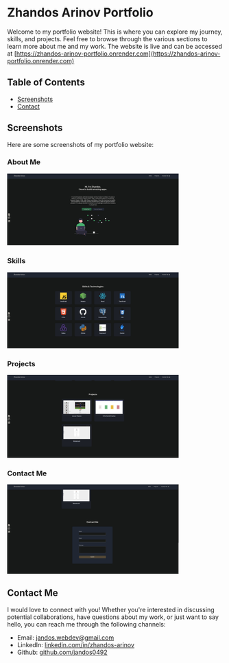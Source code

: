 # Zhandos Arinov Portfolio

Welcome to my portfolio website! This is where you can explore my journey, skills, and projects. Feel free to browse through the various sections to learn more about me and my work. The website is live and can be accessed at [https://zhandos-arinov-portfolio.onrender.com](https://zhandos-arinov-portfolio.onrender.com)


## Table of Contents

- [Screenshots](#screenshots)
- [Contact](#contact)


<h2 id="screenshots">Screenshots</h2>

Here are some screenshots of my portfolio website:
### About Me

<img src="./frontend/public/images/screenshots/about-me.jpg" alt="About Me screenshot" width="400px">

### Skills

<img src="./frontend/public/images/screenshots/skills.jpg" alt="Skills screenshot" width="400px">

### Projects

<img src="./frontend/public/images/screenshots/projects.jpg" alt="Projects screenshots" width="400px">

### Contact Me

<img src="./frontend/public/images/screenshots/contact.jpg" alt="Contact Me screenshot" width="400px">


<h2 id="contact">Contact Me</h2>

I would love to connect with you! Whether you're interested in discussing potential collaborations, have questions about my work, or just want to say hello, you can reach me through the following channels:

- Email: jandos.webdev@gmail.com
- LinkedIn: [linkedin.com/in/zhandos-arinov](https://www.linkedin.com/in/zhandos-arinov-19046a156/)
- Github: [github.com/jandos0492](https://github.com/jandos0492)

